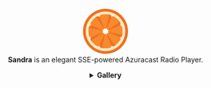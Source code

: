 <p align="center">
    <img src="src/static/img/favicon.png" style="height: 90px; width: 90px">
    <br>
    <strong>Sandra</strong> is an elegant SSE-powered Azuracast Radio Player.
    
  <details align="center">
  <summary>
    <strong>Gallery</strong>
  </summary>
  <p style="float: left; width: 100%;" align="center">
      <img src="src/gallery/Screenshot From 2025-04-13 20-35-22.png" width="45%" alt="Mack the Knife 1">
      <img src="src//gallery/Screenshot From 2025-04-13 20-35-27.png" width="45%" alt="Mack the Knife 2">
    </p>
    <p style="float: left; width: 100%;" align="center">
      <img src="src/gallery/Screenshot From 2025-04-13 20-35-35.png" width="45%" alt="Mack the Knife 3">
      <img src="src/gallery/Screenshot From 2025-04-13 20-35-44.png" width="45%" alt="Mack the Knife 4">
    </p>
  <!--<p style="float: left; width: 100%;" align="center">
      <img src="src/screenshots/Screenshot From 2025-04-12 07-07-49.png" width="45%" alt="The Box 1">
      <img src="src/screenshots/Screenshot From 2025-04-12 07-07-54.png" width="45%" alt="The Box 2">
    </p>
    <p style="float: left; width: 100%;" align="center">
      <img src="src/screenshots/Screenshot From 2025-04-12 07-08-00.png" width="45%" alt="The Box 3">
      <img src="src/screenshots/Screenshot From 2025-04-12 07-08-10.png" width="45%" alt="The Box 4">
    </p>
  <p style="float: left; width: 100%;" align="center">
      <img src="src/screenshots/Screenshot From 2025-04-12 06-54-07.png" width="45%" alt="Not Like Us 1">
      <img src="src/screenshots/Screenshot From 2025-04-12 06-54-12.png" width="45%" alt="Not Like Us 2">
    </p>
    <p style="float: left; width: 100%;" align="center">
      <img src="src/screenshots/Screenshot From 2025-04-12 06-54-20.png" width="45%" alt="Not Like Us 3">
      <img src="src/screenshots/Screenshot From 2025-04-12 06-54-29.png" width="45%" alt="Not Like Us 4">
    </p>
    <p style="float: left; width: 100%;" align="center">
      <img src="src/screenshots/Screenshot From 2025-04-12 02-57-41.png" width="45%" alt="MH 1">
      <img src="src/screenshots/Screenshot From 2025-04-12 02-57-51.png" width="45%" alt="MH 2">
    </p>
    <p style="float: left; width: 100%;" align="center">
      <img src="src/screenshots/Screenshot From 2025-04-12 02-58-01.png" width="45%" alt="MH 3">
      <img src="src/screenshots/Screenshot From 2025-04-12 02-58-13.png" width="45%" alt="MH 4">
    </p>-->
</details>

</p>


